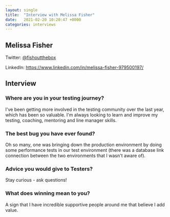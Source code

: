 ```yaml
---
layout: single
title:  "Interview with Melissa Fisher"
date:   2021-02-20 10:20:47 +0000
categories: interviews
---
```


## Melissa Fisher

Twitter: [@fishoutthebox](https://twitter.com/fishoutthebox)

LinkedIn: <https://www.linkedin.com/in/melissa-fisher-979500197/>

## Interview

### Where are you in your testing journey?

I've been getting more involved in the testing community over the last year, which has been so valuable.  I'm always looking to learn and improve my testing, coaching, mentoring and line manager skills.

### The best bug you have ever found?

Oh so many, one was bringing down the production environment by doing some performance tests in our test environment (there was a database link connection between the two environments that I wasn't aware of).

### Advice you would give to Testers?

Stay curious - ask questions!

### What does winning mean to you?

A sign that I have incredible supportive people around me that believe I add value.
